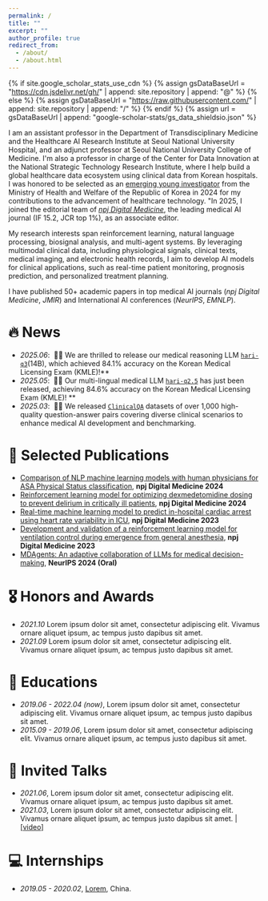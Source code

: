 ```yaml
---
permalink: /
title: ""
excerpt: ""
author_profile: true
redirect_from: 
  - /about/
  - /about.html
---
```


{% if site.google_scholar_stats_use_cdn %}
{% assign gsDataBaseUrl = "https://cdn.jsdelivr.net/gh/" | append: site.repository | append: "@" %}
{% else %}
{% assign gsDataBaseUrl = "https://raw.githubusercontent.com/" | append: site.repository | append: "/" %}
{% endif %}
{% assign url = gsDataBaseUrl | append: "google-scholar-stats/gs_data_shieldsio.json" %}

<span class='anchor' id='about-me'></span>

I am an assistant professor in the Department of Transdisciplinary Medicine and the Healthcare AI Research Institute at Seoul National University Hospital, and an adjunct professor at Seoul National University College of Medicine. I'm also a professor in charge of the Center for Data Innovation at the National Strategic Technology Research Institute, where I help build a global healthcare data ecosystem using clinical data from Korean hospitals. I was honored to be selected as an [emerging young investigator](http://www.bosa.co.kr/news/articleView.html?idxno=2236647) from the Ministry of Health and Welfare of the Republic of Korea in 2024 for my contributions to the advancement of healthcare technology. "In 2025, I joined the editorial team of [*npj Digital Medicine*](https://www.nature.com/npjdigitalmed/), the leading medical AI journal (IF 15.2, JCR top 1%), as an associate editor.  

My research interests span reinforcement learning, natural language processing, biosignal analysis, and multi-agent systems. By leveraging multimodal clinical data, including physiological signals, clinical texts, medical imaging, and electronic health records, I aim to develop AI models for clinical applications, such as real-time patient monitoring, prognosis prediction, and personalized treatment planning.

I have published 50+ academic papers in top medical AI journals (_npj Digital Medicine_, _JMIR_) and International AI conferences (_NeurIPS_, _EMNLP_). 


# 🔥 News
- *2025.06*: &nbsp;🎉🎉 We are thrilled to release our medical reasoning LLM [`hari-q3`](https://huggingface.co/snuh/hari-q3)(14B), which achieved 84.1% accuracy on the Korean Medical Licensing Exam (KMLE)!**
- *2025.05*: &nbsp;🎉🎉 Our multi-lingual medical LLM [`hari-q2.5`](https://huggingface.co/snuh/hari-q2.5) has just been released, achieving 84.6% accuracy on the Korean Medical Licensing Exam (KMLE)! **
- *2025.03*: &nbsp;🎉🎉 We released [`ClinicalQA`](https://huggingface.co/datasets/snuh/ClinicalQA) datasets of over 1,000 high-quality question-answer pairs covering diverse clinical scenarios to enhance medical AI development and benchmarking.


# 📝 Selected Publications 
- [Comparison of NLP machine learning models with human physicians for ASA Physical Status classification](https://www.nature.com/articles/s41746-024-01259-6), **npj Digital Medicine 2024**
- [Reinforcement learning model for optimizing dexmedetomidine dosing to prevent delirium in critically ill patients](https://www.nature.com/articles/s41746-024-01335-x), **npj Digital Medicine 2024**
- [Real-time machine learning model to predict in-hospital cardiac arrest using heart rate variability in ICU](https://www.nature.com/articles/s41746-023-00960-2), **npj Digital Medicine 2023**
- [Development and validation of a reinforcement learning model for ventilation control during emergence from general anesthesia](https://www.nature.com/articles/s41746-023-00893-w), **npj Digital Medicine 2023**
- [MDAgents: An adaptive collaboration of LLMs for medical decision-making](https://proceedings.neurips.cc/paper_files/paper/2024/file/90d1fc07f46e31387978b88e7e057a31-Paper-Conference.pdf), **NeurIPS 2024 (Oral)**


# 🎖 Honors and Awards
- *2021.10* Lorem ipsum dolor sit amet, consectetur adipiscing elit. Vivamus ornare aliquet ipsum, ac tempus justo dapibus sit amet. 
- *2021.09* Lorem ipsum dolor sit amet, consectetur adipiscing elit. Vivamus ornare aliquet ipsum, ac tempus justo dapibus sit amet. 

# 📖 Educations
- *2019.06 - 2022.04 (now)*, Lorem ipsum dolor sit amet, consectetur adipiscing elit. Vivamus ornare aliquet ipsum, ac tempus justo dapibus sit amet. 
- *2015.09 - 2019.06*, Lorem ipsum dolor sit amet, consectetur adipiscing elit. Vivamus ornare aliquet ipsum, ac tempus justo dapibus sit amet. 

# 💬 Invited Talks
- *2021.06*, Lorem ipsum dolor sit amet, consectetur adipiscing elit. Vivamus ornare aliquet ipsum, ac tempus justo dapibus sit amet. 
- *2021.03*, Lorem ipsum dolor sit amet, consectetur adipiscing elit. Vivamus ornare aliquet ipsum, ac tempus justo dapibus sit amet.  \| [\[video\]](https://github.com/)

# 💻 Internships
- *2019.05 - 2020.02*, [Lorem](https://github.com/), China.
